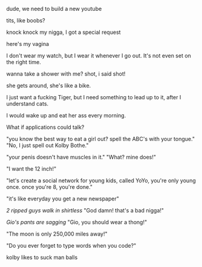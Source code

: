 dude, we need to build a new youtube

tits, like boobs?

knock knock my nigga, I got a special request

here's my vagina

I don't wear my watch, but I wear it whenever I go out. It's not even set on the right time. 

wanna take a shower with me? shot, i said shot!

she gets around, she's like a bike.

I just want a fucking Tiger, but I need something to lead up to it, after I understand cats.

I would wake up and eat her ass every morning. 

What if applications could talk? 

"you know the best way to eat a girl out? spell the ABC's with your tongue." "No, I just spell out Kolby Bothe."

"your penis doesn't have muscles in it." "What? mine does!"

"I want the 12 inch!"

"let's create a social network for young kids, called YoYo, you're only young once. once you're 8, you're done."

"it's like everyday you get a new newspaper"

*2 ripped guys walk in shirtless* "God damn! that's a bad nigga!"

*Gio's pants are sagging* "Gio, you should wear a thong!"

"The moon is only 250,000 miles away!"

"Do you ever forget to type words when you code?" 

kolby likes to suck man balls
